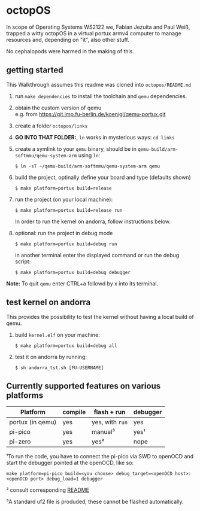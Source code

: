# octopOS

In scope of Operating Systems WS2122 we, Fabian Jezuita and Paul Weiß, trapped a witty octopOS in a virtual portux armv4 computer to manage resources and, depending on "it", also other stuff.

No cephalopods were harmed in the making of this.

## getting started

This Walkthrough assumes this readme was cloned into `octopos/README.md`

1. run `make dependencies` to install the toolchain and `qemu` dependencies.
2. obtain the custom version of qemu  
e.g. from https://git.imp.fu-berlin.de/koenigl/qemu-portux.git
3. create a folder `octopos/links`
4. **GO INTO THAT FOLDER:**, `ln` works in mysterious ways: `cd links`
5. create a symlink to your `qemu` binary, should be in `qemu-build/arm-softmmu/qemu-system-arm` using `ln`:
    ```
    $ ln -sT ~/qemu-build/arm-softmmu/qemu-system-arm qemu
    ```
6. build the project, optinally define your board and type (defaults shown)
    ```
    $ make platform=portux build=release
    ```
7. run the project (on your local machine):
    ```
    $ make platform=portux build=release run
    ```
    In order to run the kernel on andorra, follow instructions below.

8. optional: run the project in debug mode
    ```
    $ make platform=portux build=debug run
    ```
    in another terminal enter the displayed command or run the debug script:
    ```
    $ make platform=portux build=debug debugger
    ```

**Note:** To quit `qemu` enter CTRL+a followd by x into its terminal.

## test kernel on andorra
This provides the possibility to test the kernel without having a local build of qemu.

1. build `kernel.elf` on your machine:
    ```
    $ make platform=portux build=debug all
    ```
2. test it on andorra by running:
    ```
    $ sh andorra_tst.sh [FU-USERNAME]
    ```

## Currently supported features on various platforms

| Platform | compile | flash + run | debugger |
| --- | --- | --- | --- |
| portux (in qemu) | yes | yes, with `run` | yes |
| pi-pico | yes | manual³ | yes¹ |
| pi-zero | yes | yes² | nope |

¹To run the code, you have to connect the pi-pico via SWD to openOCD and start the debugger pointed at the openOCD, like so:
```
make platform=pi-pico build=<you choose> debug_target=<openOCD host>:<openOCD port> debug_load=1 debugger
```
² consult corresponding [README](https://git.imp.fu-berlin.de/weip00/octopos/-/blob/main/boards/pi-zero/README.md)

³A standard uf2 file is produded, these cannot be flashed automatically.